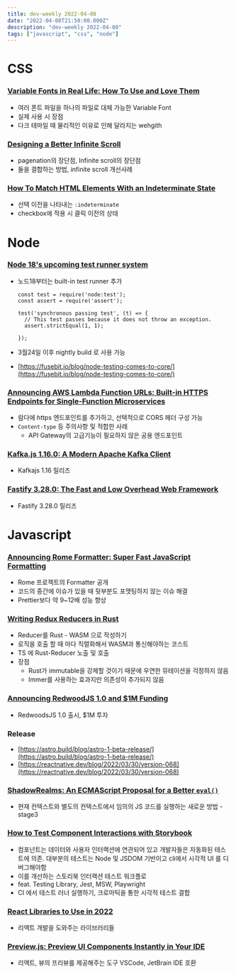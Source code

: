```yaml
---
title: dev-weekly 2022-04-08
date: "2022-04-08T21:50:00.000Z"
description: "dev-weekly 2022-04-08"
tags: ["javascript", "css", "node"]
---
```


# CSS

### **[Variable Fonts in Real Life: How To Use and Love Them](https://evilmartians.com/chronicles/variable-fonts-in-real-life-how-to-use-and-love-them)**

- 여러 폰트 파일을 하나의 파일로 대체 가능한 Variable Font
- 실제 사용 시 장점
- 다크 테마일 때 물리적인 이유로 인해 달라지는 wehgith

### **[Designing a Better Infinite Scroll](https://www.smashingmagazine.com/2022/03/designing-better-infinite-scroll)**

- pagenation의 장단점, Infinite scroll의 장단점
- 둘을 결합하는 방법, infinite scroll 개선사례

### **[How To Match HTML Elements With an Indeterminate State](https://www.stefanjudis.com/today-i-learned/how-to-match-html-elements-with-an-indeterminate-state)**

- 선택 이전을 나타내는 `:indeterminate`
- checkbox에 적용 시 클릭 이전의 상태

# Node

### [Node 18's upcoming test runner system](https://nodejs.org/download/nightly/v18.0.0-nightly20220403561885152e/docs/api/test.html)

- 노드18부터는 built-in test runner 추가
    
    ```tsx
    const test = require('node:test');
    const assert = require('assert');
    
    test('synchronous passing test', (t) => {
      // This test passes because it does not throw an exception.
      assert.strictEqual(1, 1);
    
    });
    ```
    
- 3월24일 이후 nightly build 로 사용 가능
- [https://fusebit.io/blog/node-testing-comes-to-core/](https://fusebit.io/blog/node-testing-comes-to-core/)

### ****[Announcing AWS Lambda Function URLs: Built-in HTTPS Endpoints for Single-Function Microservices](https://aws.amazon.com/ko/blogs/aws/announcing-aws-lambda-function-urls-built-in-https-endpoints-for-single-function-microservices/)****

- 람다에 https 엔드포인트를 추가하고, 선택적으로 CORS 헤더 구성 가능
- `Content-type` 등 주의사항 및 적합한 사례
    - API Gateway의 고급기능이 필요하지 않은 공용 엔드포인트

### **[Kafka.js 1.16.0: A Modern Apache Kafka Client](https://github.com/tulios/kafkajs/releases/tag/v1.16.0)**

- Kafkajs 1.16 릴리즈

### [Fastify 3.28.0: The Fast and Low Overhead Web Framework](https://github.com/fastify/fastify/releases/tag/v3.28.0)

- Fastify 3.28.0 릴리즈

# Javascript

### **[Announcing Rome Formatter: Super Fast JavaScript Formatting](https://rome.tools/blog/2022/04/05/rome-formatter-release)**

- Rome 프로젝트의 Formatter 공개
- 코드의 중간에 이슈가 있을 때 뒷부분도 포맷팅하지 않는 이슈 해결
- Prettier보다 약 9~12배 성능 향상

### **[Writing Redux Reducers in Rust](https://javascriptweekly.com/link/122100/web)**

- Reducer를 Rust - WASM 으로 작성하기
- 로직을 호출 할 때 마다 직렬화해서 WASM과 통신해야하는 코스트
- TS 에 Rust-Reducer 노출 및 호출
- 장점
    - Rust가 immutable을 강제할 것이기 때문에 우연한 뮤테이션을 걱정하지 않음
    - Immer를 사용하는 효과지만 의존성이 추가되지 않음

### **[Announcing RedwoodJS 1.0 and $1M Funding](https://tom.preston-werner.com/2022/04/04/redwood-v1-and-funding.html)**

- RedwoodsJS 1.0 출시, $1M 투자

### Release

- [https://astro.build/blog/astro-1-beta-release/](https://astro.build/blog/astro-1-beta-release/)
- [https://reactnative.dev/blog/2022/03/30/version-068](https://reactnative.dev/blog/2022/03/30/version-068)

### **[ShadowRealms: An ECMAScript Proposal for a Better `eval()`](https://javascriptweekly.com/link/122127/web)**

- 현재 컨텍스트와 별도의 컨텍스트에서 임의의 JS 코드를 실행하는 새로운 방법 - stage3

### **[How to Test Component Interactions with Storybook](https://storybook.js.org/blog/test-component-interactions-with-storybook/)**

- 컴포넌트는 데이터와 사용자 인터랙션에 연관되어 있고 개발자들은 자동화된 테스트에 의존. 대부분의 테스트는 Node 및 JSDOM 기반이고 cli에서 시각적 UI 를 디버그해야함
- 이를 개선하는 스토리북 인터랙션 테스트 워크플로
- feat. Testing Library, Jest, MSW, Playwright
- CI 에서 테스트 러너 실행하기, 크로마틱을 통한 시각적 테스트 결합

### **[React Libraries to Use in 2022](https://www.robinwieruch.de/react-libraries/)**

- 리액트 개발을 도와주는 라이브러리들

### **[Preview.js: Preview UI Components Instantly in Your IDE](https://previewjs.com/)**

- 리액트, 뷰의 프리뷰를 제공해주는 도구 VSCode, JetBrain IDE 호환